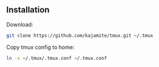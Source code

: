 Installation
------------

  Download:

  ```bash
  git clone https://github.com/kajamite/tmux.git ~/.tmux
  ```

  Copy tmux config to home:

  ```bash
  ln -s ~/.tmux/.tmux.conf ~/.tmux.conf
  ```
